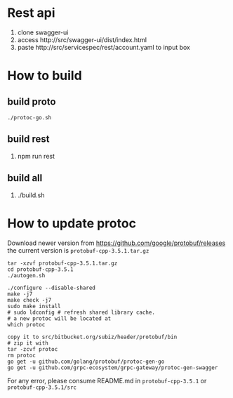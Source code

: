 # Rest api
1. clone swagger-ui
2. access http://src/swagger-ui/dist/index.html
3. paste http://src/servicespec/rest/account.yaml to input box

# How to build
## build proto
```
./protoc-go.sh
```
## build rest
1. npm run rest

## build all
1. ./build.sh

# How to update protoc

Download newer version from https://github.com/google/protobuf/releases
the current version is `protobuf-cpp-3.5.1.tar.gz`
```
tar -xzvf protobuf-cpp-3.5.1.tar.gz
cd protobuf-cpp-3.5.1
./autogen.sh

./configure --disable-shared
make -j7
make check -j7
sudo make install
# sudo ldconfig # refresh shared library cache.
# a new protoc will be located at
which protoc

copy it to src/bitbucket.org/subiz/header/protobuf/bin
# zip it with
tar -zcvf protoc
rm protoc
go get -u github.com/golang/protobuf/protoc-gen-go
go get -u github.com/grpc-ecosystem/grpc-gateway/protoc-gen-swagger
```

For any error, please consume README.md in `protobuf-cpp-3.5.1` or `protobuf-cpp-3.5.1/src`
